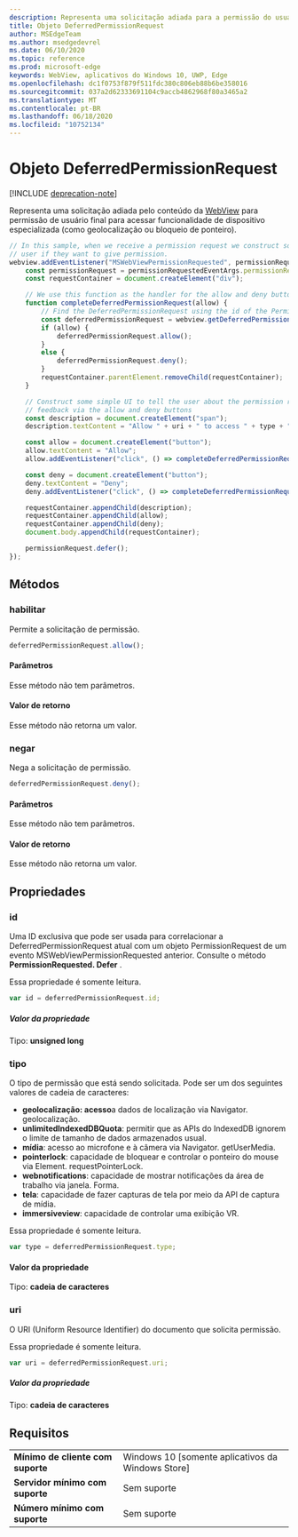 ```yaml
---
description: Representa uma solicitação adiada para a permissão do usuário acessar a funcionalidade do dispositivo
title: Objeto DeferredPermissionRequest
author: MSEdgeTeam
ms.author: msedgedevrel
ms.date: 06/10/2020
ms.topic: reference
ms.prod: microsoft-edge
keywords: WebView, aplicativos do Windows 10, UWP, Edge
ms.openlocfilehash: dc1f0753f879f511fdc380c806eb88b6be358016
ms.sourcegitcommit: 037a2d62333691104c9accb4862968f80a3465a2
ms.translationtype: MT
ms.contentlocale: pt-BR
ms.lasthandoff: 06/18/2020
ms.locfileid: "10752134"
---
```

# Objeto DeferredPermissionRequest  

[!INCLUDE [deprecation-note](../includes/deprecation-note.md)]  

Representa uma solicitação adiada pelo conteúdo da [WebView](../webview.md) para permissão de usuário final para acessar funcionalidade de dispositivo especializada (como geolocalização ou bloqueio de ponteiro).  

```javascript
// In this sample, when we receive a permission request we construct some basic UI to ask the
// user if they want to give permission.
webview.addEventListener("MSWebViewPermissionRequested", permissionRequestedEventArgs => {
    const permissionRequest = permissionRequestedEventArgs.permissionRequest;
    const requestContainer = document.createElement("div");

    // We use this function as the handler for the allow and deny buttons.
    function completeDeferredPermissionRequest(allow) {
        // Find the DeferredPermissionRequest using the id of the PermissionRequest we deferred.
        const deferredPermissionRequest = webview.getDeferredPermissionRequestById(permissionRequest.id);
        if (allow) {
            deferredPermissionRequest.allow();
        }
        else {
            deferredPermissionRequest.deny();
        }
        requestContainer.parentElement.removeChild(requestContainer);
    }

    // Construct some simple UI to tell the user about the permission request and get their
    // feedback via the allow and deny buttons
    const description = document.createElement("span");
    description.textContent = "Allow " + uri + " to access " + type + "?";

    const allow = document.createElement("button");
    allow.textContent = "Allow";
    allow.addEventListener("click", () => completeDeferredPermissionRequest(true));

    const deny = document.createElement("button");
    deny.textContent = "Deny";
    deny.addEventListener("click", () => completeDeferredPermissionRequest(false));

    requestContainer.appendChild(description);
    requestContainer.appendChild(allow);
    requestContainer.appendChild(deny);
    document.body.appendChild(requestContainer);

    permissionRequest.defer();
});
```  

## Métodos  

### habilitar  

Permite a solicitação de permissão.  

```javascript
deferredPermissionRequest.allow();
```  

#### Parâmetros  

Esse método não tem parâmetros.  

#### Valor de retorno  

Esse método não retorna um valor.  

### negar  

Nega a solicitação de permissão.  

```javascript
deferredPermissionRequest.deny();
```  

#### Parâmetros  

Esse método não tem parâmetros.  

#### Valor de retorno  

Esse método não retorna um valor.  

## Propriedades  

### id  

Uma ID exclusiva que pode ser usada para correlacionar a DeferredPermissionRequest atual com um objeto PermissionRequest de um evento MSWebViewPermissionRequested anterior. Consulte o método **PermissionRequested. Defer** .  

Essa propriedade é somente leitura.  

```javascript
var id = deferredPermissionRequest.id;
```  

##### Valor da propriedade  

Tipo: **unsigned long**  

### tipo  

O tipo de permissão que está sendo solicitada. Pode ser um dos seguintes valores de cadeia de caracteres:  

*   **geolocalização: acesso**a dados de localização via Navigator. geolocalização.  
*   **unlimitedIndexedDBQuota**: permitir que as APIs do IndexedDB ignorem o limite de tamanho de dados armazenados usual.  
*   **mídia**: acesso ao microfone e à câmera via Navigator. getUserMedia.  
*   **pointerlock**: capacidade de bloquear e controlar o ponteiro do mouse via Element. requestPointerLock.  
*   **webnotifications**: capacidade de mostrar notificações da área de trabalho via janela. Forma.  
*   **tela**: capacidade de fazer capturas de tela por meio da API de captura de mídia.  
*   **immersiveview**: capacidade de controlar uma exibição VR.  

Essa propriedade é somente leitura.  

```javascript
var type = deferredPermissionRequest.type;
```  

#### Valor da propriedade  

Tipo: **cadeia de caracteres**  

### uri  

O URI (Uniform Resource Identifier) do documento que solicita permissão.  

Essa propriedade é somente leitura.  

```javascript
var uri = deferredPermissionRequest.uri;
```  

##### Valor da propriedade  

Tipo: **cadeia de caracteres**  

## Requisitos  

|  |  |  
|:--- |:--- |  
| **Mínimo de cliente com suporte** | Windows 10 [somente aplicativos da Windows Store] |  
| **Servidor mínimo com suporte** | Sem suporte |  
| **Número mínimo com suporte** | Sem suporte |  
